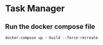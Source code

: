 # Task Manager
## Run the docker compose file
```shell
docker-compose up --build --force-recreate
```
